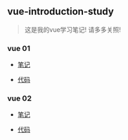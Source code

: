 ## vue-introduction-study ##

> 这是我的vue学习笔记! 请多多关照!

### vue 01 ###

- [笔记](./notes/vue01.md "笔记")

- [代码](./vue01 "代码")
### vue 02 ###

- [笔记](./notes/vue02.md "笔记")

- [代码](./vue02 "代码")
